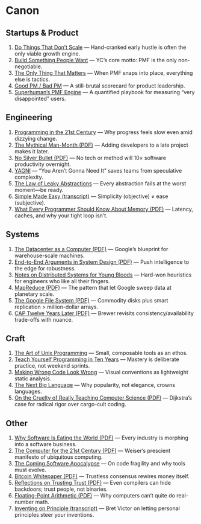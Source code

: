 # Canon

## Startups & Product

1. [Do Things That Don’t Scale](https://www.paulgraham.com/ds.html) — Hand-cranked early hustle is often the only viable growth engine.  
2. [Build Something People Want](https://www.ycombinator.com/library/4A-build-something-people-want) — YC’s core motto: PMF is the only non-negotiable.  
3. [The Only Thing That Matters](https://www.paulgraham.com/growth.html) — When PMF snaps into place, everything else is tactics.  
4. [Good PM / Bad PM](https://a16z.com/2012/08/20/good-product-managerbad-product-manager/) — A still-brutal scorecard for product leadership.  
5. [Superhuman’s PMF Engine](https://firstround.com/review/how-superhuman-built-an-engine-to-find-product-market-fit/) — A quantified playbook for measuring “very disappointed” users.  

## Engineering

1. [Programming in the 21st Century](https://www.paulgraham.com/21stcentury.html) — Why progress feels slow even amid dizzying change.  
2. [The Mythical Man-Month (PDF)](https://www.cs.unc.edu/~brooks/MythicalManMonth.pdf) — Adding developers to a late project makes it later.  
3. [No Silver Bullet (PDF)](https://worrydream.com/refs/Brooks-NoSilverBullet.pdf) — No tech or method will 10× software productivity overnight.  
4. [YAGNI](https://martinfowler.com/bliki/Yagni.html) — “You Aren’t Gonna Need It” saves teams from speculative complexity.  
5. [The Law of Leaky Abstractions](https://www.joelonsoftware.com/2002/11/11/the-law-of-leaky-abstractions/) — Every abstraction fails at the worst moment—be ready.  
6. [Simple Made Easy (transcript)](https://www.infoq.com/presentations/Simple-Made-Easy/) — Simplicity (objective) ≠ ease (subjective).  
7. [What Every Programmer Should Know About Memory (PDF)](https://people.freebsd.org/~lstewart/articles/cpumemory.pdf) — Latency, caches, and why your tight loop isn’t.  

## Systems 

1. [The Datacenter as a Computer (PDF)](https://research.google.com/archive/the-datacenter-as-a-computer.html) — Google’s blueprint for warehouse-scale machines.  
2. [End-to-End Arguments in System Design (PDF)](https://web.mit.edu/Saltzer/www/publications/endtoend/endtoend.pdf) — Push intelligence to the edge for robustness.  
3. [Notes on Distributed Systems for Young Bloods](https://github.com/dgx/distsys-classics/blob/master/notes-on-distributed-systems-for-young-bloods.md) — Hard-won heuristics for engineers who like all their fingers.  
4. [MapReduce (PDF)](https://research.google.com/archive/mapreduce-osdi04.pdf) — The pattern that let Google sweep data at planetary scale.  
5. [The Google File System (PDF)](https://research.google.com/archive/gfs-sosp2003.pdf) — Commodity disks plus smart replication > million-dollar arrays.  
6. [CAP Twelve Years Later (PDF)](https://cs.nyu.edu/courses/fall13/CSCI-GA.3033-014/papers/dec2012-cap.pdf) — Brewer revisits consistency/availability trade-offs with nuance.  

## Craft 

1. [The Art of Unix Programming](http://catb.org/esr/writings/taoup/html/) — Small, composable tools as an ethos.  
2. [Teach Yourself Programming in Ten Years](https://norvig.com/21-days.html) — Mastery is deliberate practice, not weekend sprints.  
3. [Making Wrong Code Look Wrong](https://www.joelonsoftware.com/2005/05/11/making-wrong-code-look-wrong/) — Visual conventions as lightweight static analysis.  
4. [The Next Big Language](http://www.paulgraham.com/pypar.html) — Why popularity, not elegance, crowns languages.  
5. [On the Cruelty of Really Teaching Computer Science (PDF)](https://www.cs.utexas.edu/users/EWD/transcriptions/EWD10xx/EWD1036.pdf) — Dijkstra’s case for radical rigor over cargo-cult coding.  

## Other

1. [Why Software Is Eating the World (PDF)](https://a16z.com/wp-content/uploads/2011/08/Why-Software-Is-Eating-The-World.pdf) — Every industry is morphing into a software business.  
2. [The Computer for the 21st Century (PDF)](https://www.lri.fr/~mbl/Stanford/CS477/papers/Weiser-Computer21Century.pdf) — Weiser’s prescient manifesto of ubiquitous computing.  
3. [The Coming Software Apocalypse](https://www.theatlantic.com/technology/archive/2017/09/saving-the-world-from-code/540393/) — On code fragility and why tools must evolve.  
4. [Bitcoin Whitepaper (PDF)](https://bitcoin.org/bitcoin.pdf) — Trustless consensus rewires money itself.  
5. [Reflections on Trusting Trust (PDF)](https://dl.acm.org/doi/pdf/10.1145/358198.358210) — Even compilers can hide backdoors; trust people, not binaries.  
6. [Floating-Point Arithmetic (PDF)](https://docs.oracle.com/cd/E19957-01/806-3568/ncg_goldberg.html) — Why computers can’t quite do real-number math.  
7. [Inventing on Principle (transcript)](https://worrydream.com/#!/InventingOnPrinciple) — Bret Victor on letting personal principles steer your inventions.



